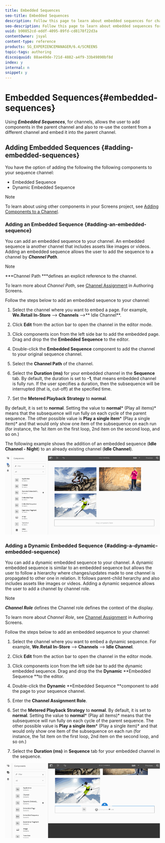```yaml
---
title: Embedded Sequences
seo-title: Embedded Sequences
description: Follow this page to learn about embedded sequences for channels that allows the user to add components in the parent channel and also to re-use the content from a different channel and embed it into the parent channel.
seo-description: Follow this page to learn about embedded sequences for channels that allows the user to add components in the parent channel and also to re-use the content from a different channel and embed it into the parent channel.
uuid: b90852cd-eddf-4095-89fd-cd8178f22d3a
contentOwner: jsyal
content-type: reference
products: SG_EXPERIENCEMANAGER/6.4/SCREENS
topic-tags: authoring
discoiquuid: 88ae49de-721d-4882-a4f9-33b49890bf8d
index: y
internal: n
snippet: y
---
```


# Embedded Sequences{#embedded-sequences}

Using ***Embedded Sequences***, for channels, allows the user to add components in the parent channel and also to re-use the content from a different channel and embed it into the parent channel.

## Adding Embedded Sequences {#adding-embedded-sequences}

You have the option of adding the following the following components to your sequence channel:

* Embedded Sequence
* Dynamic Embedded Sequence

>[!NOTE]
>
>To learn about using other components in your Screens project, see [Adding Components to a Channel](../../screens/using/adding-components-to-a-channel.md).

### Adding an Embedded Sequence {#adding-an-embedded-sequence}

You can add an embedded sequence to your channel. An embedded sequence ia another channel that includes assets like images or videos. Adding an embedded sequence allows the user to add the sequence to a channel by ***Channel Path***.

>[!NOTE]
>
>***Channel Path ***defines an explicit reference to the channel.
>
>To learn more about *Channel Path*, see [Channel Assignment](../../screens/using/channel-assignment.md) in Authoring Screens.

Follow the steps below to add an embedded sequence to your channel:

1. Select the channel where you want to embed a page. For example, **We.Retail In-Store** --&gt; **Channels** --&gt;** Idle Channel**.

1. Click **Edit** from the action bar to open the channel in the editor mode.
1. Click components icon from the left side bar to add the embedded page. Drag and drop the the **Embedded Sequence** to the editor.
1. Double-click the **Embedded Sequence** component to add the channel to your original sequence channel.
1. Select the **Channel Path** of the channel. 
1. Select the **Duration (ms)** for your embedded channel in the **Sequence** tab. By default, the duration is set to **-1**, that means embedded channel is fully run. If the user specifies a duration, then the subsequence will be interrupted (that is, cut-off) at the specified time.

1. Set the **Metered Playback Strategy** to **normal**.

By default, it is set to **normal**. Setting the value to **normal*** (Play all items)* means that the subsequence will run fully on each cycle of the parent sequence. The other possible value is **Play a single item*** (Play a single item)* and that would only show one item of the subsequence on each run (for instance, the 1st item on the first loop, 2nd item on the second loop, and so on.)

The following example shows the addition of an embedded sequence (**Idle Channel - Night**) to an already existing channel (**Idle Channel**).

![](assets/new2.gif) 

### Adding a Dynamic Embedded Sequence {#adding-a-dynamic-embedded-sequence}

You can add a dynamic embedded sequence to your channel. A dynamic embedded sequence is similar to an embedded sequence but allows the user to follow a hierarchy where changes/updates made to one channel is propagated to other one in relation. It follows parent-child herarchy and also includes assets like images or videos. Adding a dynamic sequence allows the user to add a channel by channel role.

>[!NOTE]
>
>***Channel Role*** defines the Channel role defines the context of the display.
>
>To learn more about *Channel Role*, see [Channel Assignment](../../screens/using/channel-assignment.md) in Authoring Screens.

Follow the steps below to add an embedded sequence to your channel:

1. Select the channel where you want to embed a dynamic sequence. For example, **We.Retail In-Store** --&gt; **Channels** --&gt; **Idle Channel**.

1. Click **Edit** from the action bar to open the channel in the editor mode.
1. Click components icon from the left side bar to add the dynamic embedded sequence. Drag and drop the the **Dynamic** **Embedded Sequence **to the editor.

1. Double-click the **Dynamic** **Embedded Sequence **component to add the page to your sequence channel. 

1. Enter the **Channel Assignment Role**. 
1. Set the **Metered Playback Strategy** to **normal**. By default, it is set to **normal**. Setting the value to **normal*** (Play all items)* means that the subsequence will run fully on each cycle of the parent sequence. The other possible value is **Play a single item*** (Play a single item)* and that would only show one item of the subsequence on each run (for instance, the 1st item on the first loop, 2nd item on the second loop, and so on.)

1. Select the **Duration (ms)** in **Sequence** tab for your embedded channel in the sequence.

![](assets/latest.gif)

